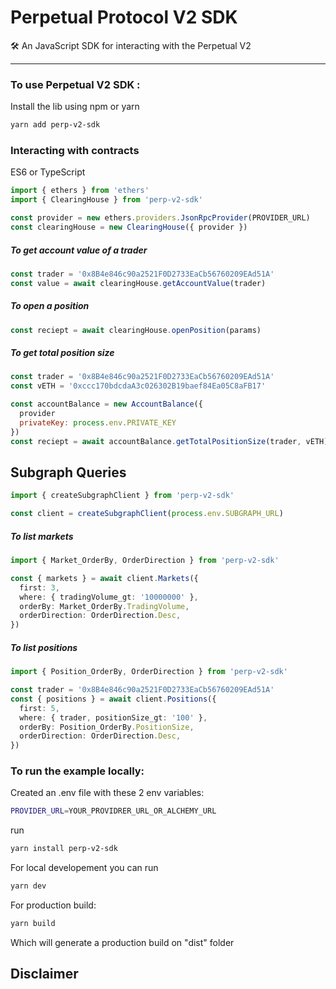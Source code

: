 # Perpetual Protocol V2 SDK

🛠 An JavaScript SDK for interacting with the Perpetual V2

---

### To use Perpetual V2 SDK :

Install the lib using npm or yarn

```bash
yarn add perp-v2-sdk
```

### Interacting with contracts
ES6 or TypeScript

```typescript
import { ethers } from 'ethers'
import { ClearingHouse } from 'perp-v2-sdk'

const provider = new ethers.providers.JsonRpcProvider(PROVIDER_URL)
const clearingHouse = new ClearingHouse({ provider })
```

##### To get account value of a trader

```javascript
const trader = '0x8B4e846c90a2521F0D2733EaCb56760209EAd51A'
const value = await clearingHouse.getAccountValue(trader)
```

##### To open a position

```javascript
const reciept = await clearingHouse.openPosition(params)
```

##### To get total position size

```javascript
const trader = '0x8B4e846c90a2521F0D2733EaCb56760209EAd51A'
const vETH = '0xccc170bdcdaA3c026302B19baef84Ea05C8aFB17'

const accountBalance = new AccountBalance({
  provider
  privateKey: process.env.PRIVATE_KEY
})
const reciept = await accountBalance.getTotalPositionSize(trader, vETH)
```

## Subgraph Queries

```typescript
import { createSubgraphClient } from 'perp-v2-sdk'

const client = createSubgraphClient(process.env.SUBGRAPH_URL)
```

##### To list markets

```typescript
import { Market_OrderBy, OrderDirection } from 'perp-v2-sdk'

const { markets } = await client.Markets({
  first: 3,
  where: { tradingVolume_gt: '10000000' },
  orderBy: Market_OrderBy.TradingVolume,
  orderDirection: OrderDirection.Desc,
})
```

##### To list positions

```typescript
import { Position_OrderBy, OrderDirection } from 'perp-v2-sdk'

const trader = '0x8B4e846c90a2521F0D2733EaCb56760209EAd51A'
const { positions } = await client.Positions({
  first: 5,
  where: { trader, positionSize_gt: '100' },
  orderBy: Position_OrderBy.PositionSize,
  orderDirection: OrderDirection.Desc,
})
```

### To run the example locally:

Created an .env file with these 2 env variables:

```bash
PROVIDER_URL=YOUR_PROVIDRER_URL_OR_ALCHEMY_URL
```

run

```bash
yarn install perp-v2-sdk
```

For local developement you can run

```bash
yarn dev
```

For production build:

```bash
yarn build
```

Which will generate a production build on "dist" folder

## Disclaimer
